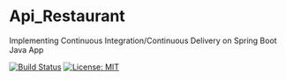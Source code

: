 # Api_Restaurant
Implementing Continuous Integration/Continuous Delivery on Spring Boot Java App 

[![Build Status](https://travis-ci.com/kamentr/API_Restaurant.svg)](https://travis-ci.com/FanJups/cicd-applied-to-spring-boot-java-app)
[![License: MIT](https://img.shields.io/badge/License-MIT-yellow.svg)](https://opensource.org/licenses/MIT)
